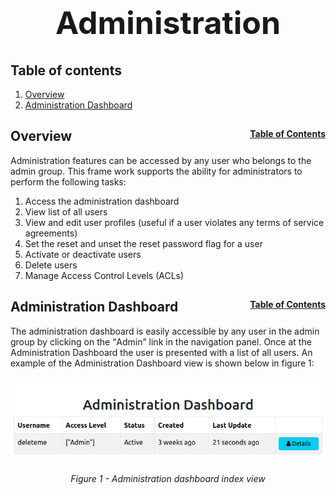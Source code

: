 <h1 style="font-size: 50px; text-align: center;">Administration</h1>

## Table of contents
1. [Overview](#overview)
2. [Administration Dashboard](#admin-dashboard)

## Overview <a id="overview"></a><span style="float: right; font-size: 14px;">[Table of Contents](#table-of-contents)</span>
Administration features can be accessed by any user who belongs to the admin group.  This frame work supports the ability for administrators to perform the following tasks:
1. Access the administration dashboard
2. View list of all users
3. View and edit user profiles (useful if a user violates any terms of service agreements)
4. Set the reset and unset the reset password flag for a user
5. Activate or deactivate users
6. Delete users
7. Manage Access Control Levels (ACLs)

## Administration Dashboard <a id="admin-dashboard"></a><span style="float: right; font-size: 14px;">[Table of Contents](#table-of-contents)</span>
The administration dashboard is easily accessible by any user in the admin group by clicking on the <q>Admin</q> link in the navigation panel.  Once at the Administration Dashboard the user is presented with a list of all users.  An example of the Administration Dashboard view is shown below in figure 1:

<div style="text-align: center;">
  <img src="assets/admin-dashboard-index.png" alt="Administration dashboard index view">
  <p style="font-style: italic;">Figure 1 - Administration dashboard index view</p>
</div>